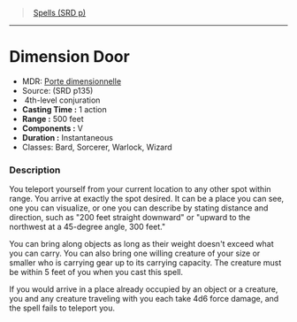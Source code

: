 ﻿---
!SpellItem
Family: SpellVO
Level: 4
Type: conjuration
CastingTime: 1 action
Range: 500 feet
Components: V
Duration: Instantaneous
Classes: Bard, Sorcerer, Warlock, Wizard
Id: spells_vo.md#dimension-door
ParentLink: spells_vo.md#spells-srd-p
Name: Dimension Door
ParentName: Spells (SRD p)
NameLevel: 1
AltName: '[Porte dimensionnelle](hd_spells_porte_dimensionnelle.md)'
Source: (SRD p135)
Attributes:
  Name: Dimension Door
  Markdown: >+
    # <!--Name-->Dimension Door<!--/Name-->


    - MDR: <!--AltName-->[Porte dimensionnelle](hd_spells_porte_dimensionnelle.md)<!--/AltName-->

    - Source: <!--Source-->(SRD p135)<!--/Source-->

    -  <!--Level-->4<!--/Level-->th-level <!--Type-->conjuration<!--/Type-->

    - **Casting Time :** <!--CastingTime-->1 action<!--/CastingTime-->

    - **Range :** <!--Range-->500 feet<!--/Range-->

    - **Components :** <!--Components-->V<!--/Components-->

    - **Duration :** <!--Duration-->Instantaneous<!--/Duration-->

    - Classes: <!--Classes-->Bard, Sorcerer, Warlock, Wizard<!--/Classes-->


    ### Description


    You teleport yourself from your current location to any other spot within range. You arrive at exactly the spot desired. It can be a place you can see, one you can visualize, or one you can describe by stating distance and direction, such as "200 feet straight downward" or "upward to the northwest at a 45-degree angle, 300 feet."


    You can bring along objects as long as their weight doesn't exceed what you can carry. You can also bring one willing creature of your size or smaller who is carrying gear up to its carrying capacity. The creature must be within 5 feet of you when you cast this spell.


    If you would arrive in a place already occupied by an object or a creature, you and any creature traveling with you each take 4d6 force damage, and the spell fails to teleport you.

  AltName: '[Porte dimensionnelle](hd_spells_porte_dimensionnelle.md)'
  Source: (SRD p135)
  Level: 4
  Type: conjuration
  CastingTime: 1 action
  Range: 500 feet
  Components: V
  Duration: Instantaneous
  Classes: Bard, Sorcerer, Warlock, Wizard
AttributesDictionary: >+
  Name: Dimension Door

  Markdown: >+

    # <!--Name-->Dimension Door<!--/Name-->





    - MDR: <!--AltName-->[Porte dimensionnelle](hd_spells_porte_dimensionnelle.md)<!--/AltName-->



    - Source: <!--Source-->(SRD p135)<!--/Source-->



    -  <!--Level-->4<!--/Level-->th-level <!--Type-->conjuration<!--/Type-->



    - **Casting Time :** <!--CastingTime-->1 action<!--/CastingTime-->



    - **Range :** <!--Range-->500 feet<!--/Range-->



    - **Components :** <!--Components-->V<!--/Components-->



    - **Duration :** <!--Duration-->Instantaneous<!--/Duration-->



    - Classes: <!--Classes-->Bard, Sorcerer, Warlock, Wizard<!--/Classes-->





    ### Description





    You teleport yourself from your current location to any other spot within range. You arrive at exactly the spot desired. It can be a place you can see, one you can visualize, or one you can describe by stating distance and direction, such as "200 feet straight downward" or "upward to the northwest at a 45-degree angle, 300 feet."





    You can bring along objects as long as their weight doesn't exceed what you can carry. You can also bring one willing creature of your size or smaller who is carrying gear up to its carrying capacity. The creature must be within 5 feet of you when you cast this spell.





    If you would arrive in a place already occupied by an object or a creature, you and any creature traveling with you each take 4d6 force damage, and the spell fails to teleport you.



  AltName: '[Porte dimensionnelle](hd_spells_porte_dimensionnelle.md)'

  Source: (SRD p135)

  Level: 4

  Type: conjuration

  CastingTime: 1 action

  Range: 500 feet

  Components: V

  Duration: Instantaneous

  Classes: Bard, Sorcerer, Warlock, Wizard

---
> [Spells (SRD p)](srd_spells.md)

---

# Dimension Door

- MDR: [Porte dimensionnelle](hd_spells_porte_dimensionnelle.md)
- Source: (SRD p135)
-  4th-level conjuration
- **Casting Time :** 1 action
- **Range :** 500 feet
- **Components :** V
- **Duration :** Instantaneous
- Classes: Bard, Sorcerer, Warlock, Wizard

### Description

You teleport yourself from your current location to any other spot within range. You arrive at exactly the spot desired. It can be a place you can see, one you can visualize, or one you can describe by stating distance and direction, such as "200 feet straight downward" or "upward to the northwest at a 45-degree angle, 300 feet."

You can bring along objects as long as their weight doesn't exceed what you can carry. You can also bring one willing creature of your size or smaller who is carrying gear up to its carrying capacity. The creature must be within 5 feet of you when you cast this spell.

If you would arrive in a place already occupied by an object or a creature, you and any creature traveling with you each take 4d6 force damage, and the spell fails to teleport you.

